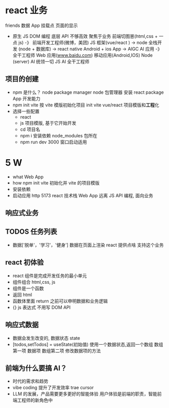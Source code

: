 # react 业务

friends 数据
App
挂载点
页面的显示

- 原生 JS
  DOM 编程
  底层 API 不够高效
  聚焦于业务
  前端切图崽(html,css + 一点 js) -》 前端开发工程师(微博，美团) JS
  框架(vue/react ) -> node 全栈开发 (node + 数据库) -> react
  native Android + ios App -> AIGC AI 应用 -》 全干工程师
  Web 应用(www.baidu.com) 移动应用(Android,IOS)
  Node (server) AI 统领一切 JS AI 全干工程师

## **项目**的创建

- npm 是什么？ node package manager
  node 包管理器 安装 react package App 开发能力
- npm init vite
  按 vite 模版初始化项目 init
  vite vue/react 项目模版和**工程**化
- 选择一些配置
  - react
  - js
    项目模版, 基于它开始开发
  - cd 项目名
  - npm i 安装依赖
    node_modules 包所在
  - npm run dev
    3000 窗口启动适用

# 5 W

- what Web App
- how npm init vite 初始化并 vite 的项目模版
- 安装依赖
- 启动应用 http 5173 react 技术栈 Web App
  远离 JS API 编程, 面向业务

## 响应式业务

## TODOS 任务列表

- 数据['脱单'，'学习'，'健身']
  数据在页面上渲染 react 提供点啥 支持这个业务

## react 初体验

- react 组件是完成开发任务的最小单元
- 组件组合 html,css, js
- 组件是一个函数
- 返回 html
- 函数体里面 return 之前可以申明数据和业务逻辑
- {} js 表达式 不用写 DOM API

## 响应式数据

- 数据会发生改变的, 数据状态 state
- [todos,setTodos] = useState(初始值) 使用一个数据状态,返回一个数组
  数组第一项 数据项
  数组第二项 修改数据项的方法

## 前端为什么要搞 AI？

- 时代的需求和趋势
- vibe coding 提升了开发效率 trae cursor
- LLM 的发展，产品需要更多更好的智能体验
  用户体验是前端的职责，智能前端工程师的新角色中
